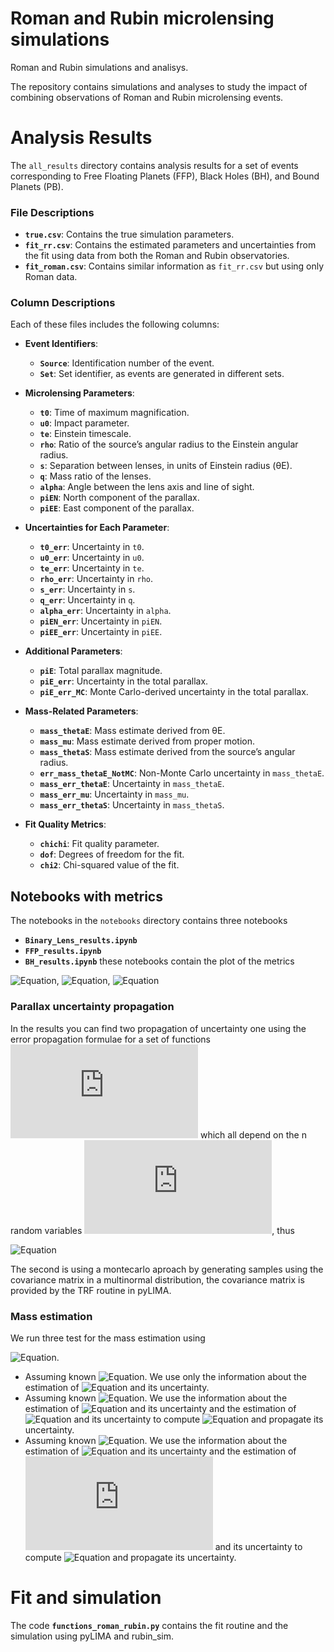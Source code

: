 # Roman and Rubin microlensing simulations
Roman and Rubin simulations and analisys.

The repository contains simulations and analyses to study the impact of combining observations of Roman and Rubin microlensing events.


# Analysis Results

The `all_results` directory contains analysis results for a set of events corresponding to Free Floating Planets (FFP), Black Holes (BH), and Bound Planets (PB).

### File Descriptions

- **`true.csv`**: Contains the true simulation parameters.
- **`fit_rr.csv`**: Contains the estimated parameters and uncertainties from the fit using data from both the Roman and Rubin observatories.
- **`fit_roman.csv`**: Contains similar information as `fit_rr.csv` but using only Roman data.

### Column Descriptions

Each of these files includes the following columns:

- **Event Identifiers**:
  - **`Source`**: Identification number of the event.
  - **`Set`**: Set identifier, as events are generated in different sets.

- **Microlensing Parameters**:
  - **`t0`**: Time of maximum magnification.
  - **`u0`**: Impact parameter.
  - **`te`**: Einstein timescale.
  - **`rho`**: Ratio of the source’s angular radius to the Einstein angular radius.
  - **`s`**: Separation between lenses, in units of Einstein radius (θE).
  - **`q`**: Mass ratio of the lenses.
  - **`alpha`**: Angle between the lens axis and line of sight.
  - **`piEN`**: North component of the parallax.
  - **`piEE`**: East component of the parallax.

- **Uncertainties for Each Parameter**:
  - **`t0_err`**: Uncertainty in `t0`.
  - **`u0_err`**: Uncertainty in `u0`.
  - **`te_err`**: Uncertainty in `te`.
  - **`rho_err`**: Uncertainty in `rho`.
  - **`s_err`**: Uncertainty in `s`.
  - **`q_err`**: Uncertainty in `q`.
  - **`alpha_err`**: Uncertainty in `alpha`.
  - **`piEN_err`**: Uncertainty in `piEN`.
  - **`piEE_err`**: Uncertainty in `piEE`.

- **Additional Parameters**:
  - **`piE`**: Total parallax magnitude.
  - **`piE_err`**: Uncertainty in the total parallax.
  - **`piE_err_MC`**: Monte Carlo-derived uncertainty in the total parallax.

- **Mass-Related Parameters**:
  - **`mass_thetaE`**: Mass estimate derived from θE.
  - **`mass_mu`**: Mass estimate derived from proper motion.
  - **`mass_thetaS`**: Mass estimate derived from the source’s angular radius.
  - **`err_mass_thetaE_NotMC`**: Non-Monte Carlo uncertainty in `mass_thetaE`.
  - **`mass_err_thetaE`**: Uncertainty in `mass_thetaE`.
  - **`mass_err_mu`**: Uncertainty in `mass_mu`.
  - **`mass_err_thetaS`**: Uncertainty in `mass_thetaS`.

- **Fit Quality Metrics**:
  - **`chichi`**: Fit quality parameter.
  - **`dof`**: Degrees of freedom for the fit.
  - **`chi2`**: Chi-squared value of the fit.

## Notebooks with metrics
The notebooks in the `notebooks` directory contains three notebooks 
  - **`Binary_Lens_results.ipynb`** 
  - **`FFP_results.ipynb`**
  - **`BH_results.ipynb`**
  these notebooks contain the plot of the metrics
  
  ![Equation](https://latex.codecogs.com/png.latex?\alpha=\frac{|fit-true|}{true}), 
![Equation](https://latex.codecogs.com/png.latex?\beta=\frac{|fit-true|}{\sigma}), 
![Equation](https://latex.codecogs.com/png.latex?\gamma=\frac{\sigma}{fit})

### Parallax uncertainty propagation
In the results you can find two propagation of uncertainty one using the error propagation formulae for a set of functions ![Equation](https://latex.codecogs.com/png.latex?y_1,y_2,y_3...y_m) which all depend on the n random variables ![Equation](https://latex.codecogs.com/png.latex?x_1,x_2,x_3...x_n), thus

![Equation](https://latex.codecogs.com/png.latex?cov_{kl}(\vec{y})=\sum_{i=1}^{n}\sum_{j=1}^{n}\frac{\partial&space;y_k}{\partial&space;x_i}\frac{\partial&space;y_l}{\partial&space;x_j}cov(x_i,x_j))

The second is using a montecarlo aproach by generating samples using the covariance matrix in a multinormal distribution, the covariance matrix is provided by the TRF routine in pyLIMA.

### Mass estimation

We run three test for the mass estimation using

![Equation](https://latex.codecogs.com/png.latex?M=\frac{\theta_E}{\kappa\pi_E}). 

- Assuming known ![Equation](https://latex.codecogs.com/png.latex?\theta_E). We use only the information about the estimation of ![Equation](https://latex.codecogs.com/png.latex?\pi_E) and its uncertainty.
- Assuming known ![Equation](https://latex.codecogs.com/png.latex?\theta_{star}). We use the information about the estimation of ![Equation](https://latex.codecogs.com/png.latex?\pi_E) and its uncertainty and the estimation of ![Equation](https://latex.codecogs.com/png.latex?\rho) and its uncertainty to compute ![Equation](https://latex.codecogs.com/png.latex?\pi_E) and propagate its uncertainty.
- Assuming known ![Equation](https://latex.codecogs.com/png.latex?\mu_{rel}). We use the information about the estimation of ![Equation](https://latex.codecogs.com/png.latex?\pi_E) and its uncertainty and the estimation of ![Equation](https://latex.codecogs.com/png.latex?t_E) and its uncertainty to compute ![Equation](https://latex.codecogs.com/png.latex?\pi_E) and propagate its uncertainty.

# Fit and simulation
The code **`functions_roman_rubin.py`** contains the fit routine and the simulation using pyLIMA and rubin_sim.

